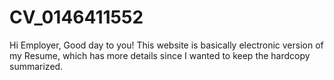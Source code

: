 # CV_0146411552
Hi Employer, Good day to you! This website is basically electronic version of my Resume, which has more details since I wanted to keep the hardcopy summarized. 
